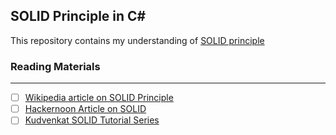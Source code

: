 ## SOLID Principle in C#

This repository contains my understanding of [SOLID principle](https://en.wikipedia.org/wiki/SOLID_(object-oriented_design))

### Reading Materials
---

 - [ ] [Wikipedia article on SOLID Principle](https://en.wikipedia.org/wiki/SOLID_(object-oriented_design))
 - [ ] [Hackernoon Article on SOLID](https://hackernoon.com/solid-principles-made-easy-67b1246bcdf)
 - [ ] [Kudvenkat SOLID Tutorial Series](http://csharp-video-tutorials.blogspot.com/2018/01/solid-design-principles.html)